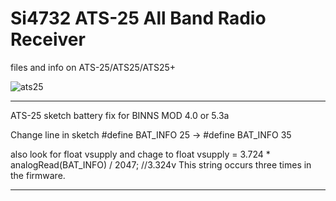 # Si4732 ATS-25 All Band Radio Receiver
files and info on ATS-25/ATS25/ATS25+


![ats25](https://user-images.githubusercontent.com/44716085/185809159-f8e3d3a2-1067-4bdf-9d19-2dcd61e50f11.png)


---


ATS-25 sketch battery fix for BINNS MOD 4.0 or 5.3a

Change line in sketch #define BAT_INFO 25 → #define BAT_INFO 35

also look for float vsupply and chage to float vsupply = 3.724 * analogRead(BAT_INFO) / 2047; //3.324v
This string occurs three times in the firmware.

---
